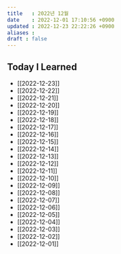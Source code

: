 ```yaml
---
title   : 2022년 12월 
date    : 2022-12-01 17:10:56 +0900
updated : 2022-12-23 22:22:26 +0900
aliases : 
draft : false
---
```

## Today I Learned
- [[2022-12-23]]
- [[2022-12-22]]
- [[2022-12-21]]
- [[2022-12-20]]
- [[2022-12-19]]
- [[2022-12-18]]
- [[2022-12-17]]
- [[2022-12-16]]
- [[2022-12-15]]
- [[2022-12-14]]
- [[2022-12-13]]
- [[2022-12-12]]
- [[2022-12-11]]
- [[2022-12-10]]
- [[2022-12-09]]
- [[2022-12-08]]
- [[2022-12-07]]
- [[2022-12-06]]
- [[2022-12-05]]
- [[2022-12-04]] 
- [[2022-12-03]]
- [[2022-12-02]]
- [[2022-12-01]]






